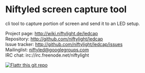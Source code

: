 Niftyled screen capture tool
============================

cli tool to capture portion of screen and send it to an LED setup.



Project page:	http://wiki.niftylight.de/ledcap  
Repository:	http://github.com/niftylight/ledcap  
Issue tracker:	http://github.com/niftylight/ledcap/issues  
Mailinglist:	niftyled@googlegroups.com  
IRC chat:	irc://irc.freenode.net/niftylight   

[![Flattr this git repo](http://api.flattr.com/button/flattr-badge-large.png)](https://flattr.com/thing/1345750/niftyled)

